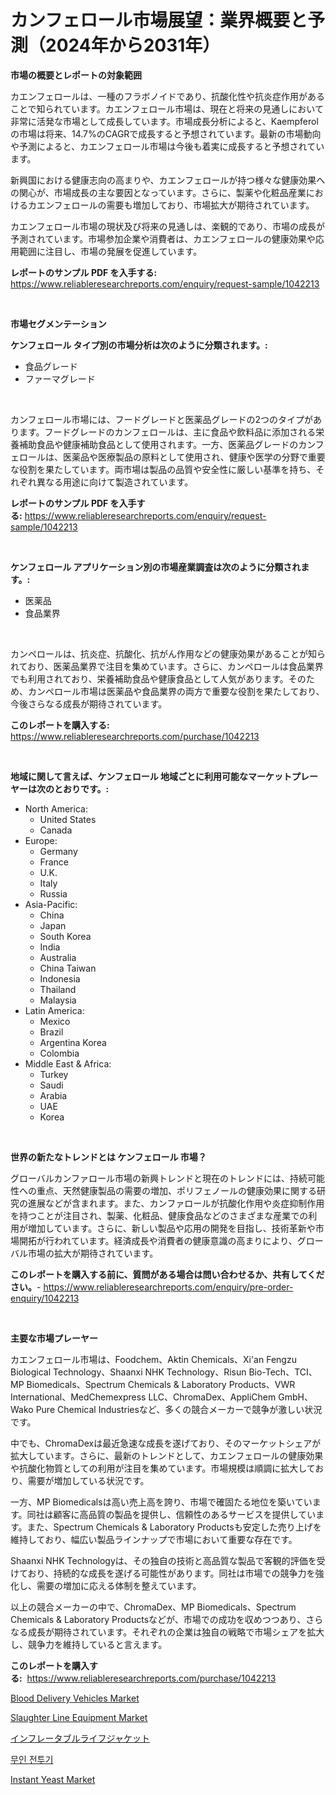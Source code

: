 <p><h1>カンフェロール市場展望：業界概要と予測（2024年から2031年）</h1></p><p><strong>市場の概要とレポートの対象範囲</strong></p>
<p><p>カエンフェロールは、一種のフラボノイドであり、抗酸化性や抗炎症作用があることで知られています。カエンフェロール市場は、現在と将来の見通しにおいて非常に活発な市場として成長しています。市場成長分析によると、Kaempferolの市場は将来、14.7%のCAGRで成長すると予想されています。最新の市場動向や予測によると、カエンフェロール市場は今後も着実に成長すると予想されています。</p><p>新興国における健康志向の高まりや、カエンフェロールが持つ様々な健康効果への関心が、市場成長の主な要因となっています。さらに、製薬や化粧品産業におけるカエンフェロールの需要も増加しており、市場拡大が期待されています。</p><p>カエンフェロール市場の現状及び将来の見通しは、楽観的であり、市場の成長が予測されています。市場参加企業や消費者は、カエンフェロールの健康効果や応用範囲に注目し、市場の発展を促進しています。</p></p>
<p><strong>レポートのサンプル PDF を入手する:</strong> <a href="https://www.reliableresearchreports.com/enquiry/request-sample/1042213">https://www.reliableresearchreports.com/enquiry/request-sample/1042213</a></p>
<p>&nbsp;</p>
<p><strong>市場セグメンテーション</strong></p>
<p><strong>ケンフェロール タイプ別の市場分析は次のように分類されます。:</strong></p>
<p><ul><li>食品グレード</li><li>ファーマグレード</li></ul></p>
<p>&nbsp;</p>
<p><p>カンフェロール市場には、フードグレードと医薬品グレードの2つのタイプがあります。フードグレードのカンフェロールは、主に食品や飲料品に添加される栄養補助食品や健康補助食品として使用されます。一方、医薬品グレードのカンフェロールは、医薬品や医療製品の原料として使用され、健康や医学の分野で重要な役割を果たしています。両市場は製品の品質や安全性に厳しい基準を持ち、それぞれ異なる用途に向けて製造されています。</p></p>
<p><strong>レポートのサンプル PDF を入手する:</strong>&nbsp;<a href="https://www.reliableresearchreports.com/enquiry/request-sample/1042213">https://www.reliableresearchreports.com/enquiry/request-sample/1042213</a></p>
<p>&nbsp;</p>
<p><strong> ケンフェロール アプリケーション別の市場産業調査は次のように分類されます。:</strong></p>
<p><ul><li>医薬品</li><li>食品業界</li></ul></p>
<p>&nbsp;</p>
<p><p>カンペロールは、抗炎症、抗酸化、抗がん作用などの健康効果があることが知られており、医薬品業界で注目を集めています。さらに、カンペロールは食品業界でも利用されており、栄養補助食品や健康食品として人気があります。そのため、カンペロール市場は医薬品や食品業界の両方で重要な役割を果たしており、今後さらなる成長が期待されています。</p></p>
<p><strong>このレポートを購入する:</strong>&nbsp; <a href="https://www.reliableresearchreports.com/purchase/1042213">https://www.reliableresearchreports.com/purchase/1042213</a></p>
<p>&nbsp;</p>
<p><strong>地域に関して言えば、ケンフェロール 地域ごとに利用可能なマーケットプレーヤーは次のとおりです。:</strong></p>
<p><ul>
    <li>
        North America:
        <ul>
            <li>United States</li>
            <li>Canada</li>
        </ul>
    </li>
    <li>
        Europe:
        <ul>
            <li>Germany</li>
            <li>France</li>
            <li>U.K.</li>
            <li>Italy</li>
            <li>Russia</li>
        </ul>
    </li>
    <li>
        Asia-Pacific:
        <ul>
            <li>China</li>
            <li>Japan</li>
            <li>South Korea</li>
            <li>India</li>
            <li>Australia</li>
            <li>China Taiwan</li>
            <li>Indonesia</li>
            <li>Thailand</li>
            <li>Malaysia</li>
        </ul>
    </li>
    <li>
        Latin America:
        <ul>
            <li>Mexico</li>
            <li>Brazil</li>
            <li>Argentina Korea</li>
            <li>Colombia</li>
        </ul>
    </li>
    <li>
        Middle East & Africa:
        <ul>
            <li>Turkey</li>
            <li>Saudi</li>
            <li>Arabia</li>
            <li>UAE</li>
            <li>Korea</li>
        </ul>
    </li>
    </ul></p>
<p>&nbsp;</p>
<p><strong>世界の新たなトレンドとは ケンフェロール 市場？</strong></p>
<p><p>グローバルカンファロール市場の新興トレンドと現在のトレンドには、持続可能性への重点、天然健康製品の需要の増加、ポリフェノールの健康効果に関する研究の進展などが含まれます。また、カンファロールが抗酸化作用や炎症抑制作用を持つことが注目され、製薬、化粧品、健康食品などのさまざまな産業での利用が増加しています。さらに、新しい製品や応用の開発を目指し、技術革新や市場開拓が行われています。経済成長や消費者の健康意識の高まりにより、グローバル市場の拡大が期待されています。</p></p>
<p><strong>このレポートを購入する前に、質問がある場合は問い合わせるか、共有してください。</strong>- <a href="https://www.reliableresearchreports.com/enquiry/pre-order-enquiry/1042213">https://www.reliableresearchreports.com/enquiry/pre-order-enquiry/1042213</a></p>
<p>&nbsp;</p>
<p><strong>主要な市場プレーヤー</strong></p>
<p><p>カエンフェロール市場は、Foodchem、Aktin Chemicals、Xi'an Fengzu Biological Technology、Shaanxi NHK Technology、Risun Bio-Tech、TCI、MP Biomedicals、Spectrum Chemicals & Laboratory Products、VWR International、MedChemexpress LLC、ChromaDex、AppliChem GmbH、Wako Pure Chemical Industriesなど、多くの競合メーカーで競争が激しい状況です。</p><p>中でも、ChromaDexは最近急速な成長を遂げており、そのマーケットシェアが拡大しています。さらに、最新のトレンドとして、カエンフェロールの健康効果や抗酸化物質としての利用が注目を集めています。市場規模は順調に拡大しており、需要が増加している状況です。</p><p>一方、MP Biomedicalsは高い売上高を誇り、市場で確固たる地位を築いています。同社は顧客に高品質の製品を提供し、信頼性のあるサービスを提供しています。また、Spectrum Chemicals & Laboratory Productsも安定した売り上げを維持しており、幅広い製品ラインナップで市場において重要な存在です。</p><p>Shaanxi NHK Technologyは、その独自の技術と高品質な製品で客観的評価を受けており、持続的な成長を遂げる可能性があります。同社は市場での競争力を強化し、需要の増加に応える体制を整えています。</p><p>以上の競合メーカーの中で、ChromaDex、MP Biomedicals、Spectrum Chemicals & Laboratory Productsなどが、市場での成功を収めつつあり、さらなる成長が期待されています。それぞれの企業は独自の戦略で市場シェアを拡大し、競争力を維持していると言えます。</p></p>
<p><strong>このレポートを購入する:</strong>&nbsp;&nbsp;<a href="https://www.reliableresearchreports.com/purchase/1042213">https://www.reliableresearchreports.com/purchase/1042213</a></p>
<p><p><a href="https://issuu.com/reportprime-2/docs/blood-delivery-vehicles-market-size-2030.pptx">Blood Delivery Vehicles Market</a></p><p><a href="https://scarlet-rocket-c63.notion.site/Slaughter-Line-Equipment-Market-Offer-Valuable-Insights-into-Market-Size-Market-Share-Market-Trend-8958ab6ee70a4779aae23441b5c610d5">Slaughter Line Equipment Market</a></p><p><a href="https://github.com/ppmazlotr77499/Market-Research-Report-List-1/blob/main/5121432190995.md">インフレータブルライフジャケット</a></p><p><a href="https://github.com/idcefvhkdut6/Market-Research-Report-List-1/blob/main/7068665190840.md">무인 전투기</a></p><p><a href="https://view.publitas.com/reportprime-1/instant-yeast-market-size-market-share-and-global-market-analysis-report-2024-2031/">Instant Yeast Market</a></p></p>